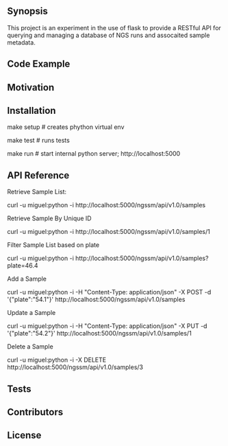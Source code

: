 ## Synopsis

This project is an experiment in the use of flask to provide a RESTful API for
querying and managing a database of NGS runs and assocaited sample metadata.

## Code Example

## Motivation

## Installation

make setup  # creates phython virtual env

make test   # runs tests

make run    # start internal python server; http://localhost:5000

## API Reference

Retrieve Sample List:

curl -u miguel:python -i http://localhost:5000/ngssm/api/v1.0/samples

Retrieve Sample By Unique ID

curl -u miguel:python -i http://localhost:5000/ngssm/api/v1.0/samples/1

Filter Sample List based on plate

curl -u miguel:python -i http://localhost:5000/ngssm/api/v1.0/samples?plate=46.4

Add a Sample

curl -u miguel:python -i -H "Content-Type: application/json" -X POST -d '{"plate":"54.1"}' http://localhost:5000/ngssm/api/v1.0/samples

Update a Sample

curl -u miguel:python -i -H "Content-Type: application/json" -X PUT -d '{"plate":"54.2"}' http://localhost:5000/ngssm/api/v1.0/samples/1

Delete a Sample

curl -u miguel:python -i -X DELETE http://localhost:5000/ngssm/api/v1.0/samples/3

## Tests

## Contributors

## License

